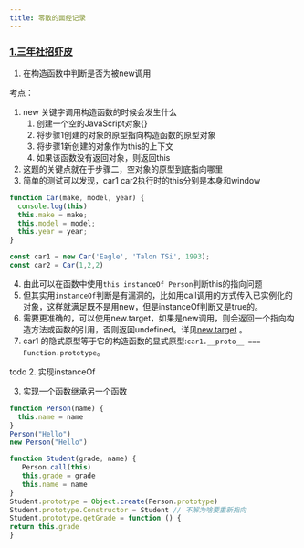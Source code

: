 ```yaml
---
title: 零散的面经记录
---
```


### [1.三年社招虾皮](https://mp.weixin.qq.com/s/tBzP7id6FNlp0SvHqHI_5Q)

1. 在构造函数中判断是否为被new调用

考点：
1. new 关键字调用构造函数的时候会发生什么
   1. 创建一个空的JavaScript对象{}
   2. 将步骤1创建的对象的原型指向构造函数的原型对象
   3. 将步骤1新创建的对象作为this的上下文
   4. 如果该函数没有返回对象，则返回this
2. 这题的关键点就在于步骤二，空对象的原型到底指向哪里
3. 简单的测试可以发现，car1 car2执行时的this分别是本身和window
```javascript
function Car(make, model, year) {
  console.log(this)
  this.make = make;
  this.model = model;
  this.year = year;
}

const car1 = new Car('Eagle', 'Talon TSi', 1993);
const car2 = Car(1,2,2)
```
4. 由此可以在函数中使用`this instanceOf Person`判断this的指向问题
5. 但其实用`instanceOf`判断是有漏洞的，比如用call调用的方式传入已实例化的对象，这样就满足既不是用new，但是instanceOf判断又是true的。
6. 需要更准确的，可以使用new.target，如果是new调用，则会返回一个指向构造方法或函数的引用，否则返回undefined。详见[new.target](https://developer.mozilla.org/zh-CN/docs/Web/JavaScript/Reference/Operators/new.target) 。
7. car1 的隐式原型等于它的构造函数的显式原型:`car1.__proto__ === Function.prototype`。


todo
2. 实现instanceOf 

3. 实现一个函数继承另一个函数
```javascript
function Person(name) {
  this.name = name
}
Person("Hello")
new Person("Hello")

function Student(grade, name) {
   Person.call(this)
   this.grade = grade
   this.name = name
}
Student.prototype = Object.create(Person.prototype)
Student.prototype.Constructor = Student // 不解为啥要重新指向
Student.prototype.getGrade = function () {
return this.grade
}
```

